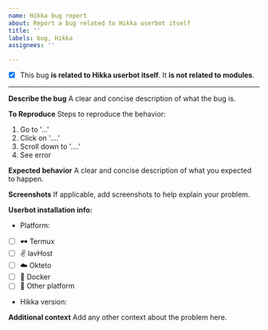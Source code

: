 ```yaml
---
name: Hikka bug report
about: Report a bug related to Hikka userbot itself
title: ''
labels: bug, Hikka
assignees: ''

---
```

- [x] This bug **is related to Hikka userbot itself**. It **is not related to modules**.
---
**Describe the bug**
A clear and concise description of what the bug is.

**To Reproduce**
Steps to reproduce the behavior:
1. Go to '...'
2. Click on '....'
3. Scroll down to '....'
4. See error

**Expected behavior**
A clear and concise description of what you expected to happen.

**Screenshots**
If applicable, add screenshots to help explain your problem.

**Userbot installation info:**
 - Platform:
- [ ] 🕶️ Termux
- [ ] ✌️ lavHost
- [ ] ☁️ Okteto
- [ ] 🐳 Docker
- [ ] 🌺 Other platform

- Hikka version: 

**Additional context**
Add any other context about the problem here.
